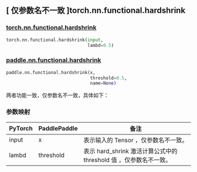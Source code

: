 ## [ 仅参数名不一致 ]torch.nn.functional.hardshrink

### [torch.nn.functional.hardshrink](https://pytorch.org/docs/stable/generated/torch.nn.functional.hardshrink.html?highlight=hardshrink#torch.nn.functional.hardshrink)

```python
torch.nn.functional.hardshrink(input,
                               lambd=0.5)
```

### [paddle.nn.functional.hardshrink](https://www.paddlepaddle.org.cn/documentation/docs/zh/develop/api/paddle/nn/functional/hardshrink_cn.html)

```python
paddle.nn.functional.hardshrink(x,
                                threshold=0.5,
                                name=None)
```

两者功能一致，仅参数名不一致，具体如下：
### 参数映射
| PyTorch       | PaddlePaddle | 备注                                                   |
| ------------- | ------------ | ------------------------------------------------------ |
| input           | x           | 表示输入的 Tensor ，仅参数名不一致。               |
| lambd           | threshold           | 表示 hard_shrink 激活计算公式中的 threshold 值 ，仅参数名不一致。               |
